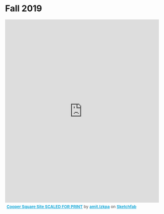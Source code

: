 # Fall 2019

<div class="sketchfab-embed-wrapper">
    <iframe title="A 3D model" width="100%" height="600" src="https://sketchfab.com/models/2606444cdea144799edd4b17915a3306/embed?autospin=0.2&amp;autostart=1" frameborder="0" allow="autoplay; fullscreen; vr" mozallowfullscreen="true" webkitallowfullscreen="true"></iframe>

<p style="font-size: 13px; font-weight: normal; margin: 5px; color: #4A4A4A;">
    <a href="https://sketchfab.com/3d-models/cooper-square-site-scaled-for-print-2606444cdea144799edd4b17915a3306?utm_medium=embed&utm_source=website&utm_campaign=share-popup" target="_blank" style="font-weight: bold; color: #1CAAD9;">Cooper Square Site SCALED FOR PRINT</a>
    by <a href="https://sketchfab.com/amit.lzkpa?utm_medium=embed&utm_source=website&utm_campaign=share-popup" target="_blank" style="font-weight: bold; color: #1CAAD9;">amit.lzkpa</a>
    on <a href="https://sketchfab.com?utm_medium=embed&utm_source=website&utm_campaign=share-popup" target="_blank" style="font-weight: bold; color: #1CAAD9;">Sketchfab</a>
</p>
</div>